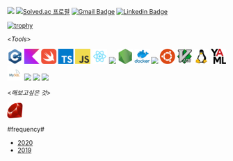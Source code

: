 <a href="https://hits.seeyoufarm.com"><img src="https://hits.seeyoufarm.com/api/count/incr/badge.svg?url=https%3A%2F%2Fgithub.com%2Fmooner92%2Fhit-counter&count_bg=%23CD00FF&title_bg=%23555555&icon=bloglovin.svg&icon_color=%23E7E7E7&title=Hit+Badge&edge_flat=false"/></a>
[![Solved.ac
프로필](http://mazassumnida.wtf/api/mini/generate_badge?boj=mooner92)](https://solved.ac/mooner92)
[![Gmail Badge](https://img.shields.io/badge/-Gmail-d14836?style=flat-square&logo=Gmail&logoColor=white&link=mailto:chlaudgjs0989@gmail.com)](mailto:chlaudgjs0989@gmail.com)
[![Linkedin Badge](https://img.shields.io/badge/-LinkedIn-blue?style=flat-square&logo=Linkedin&logoColor=white&link=https://www.linkedin.com/in/myeongheon-choi-a4b007232/)](https://www.linkedin.com/in/myeongheon-choi-a4b007232/)


<!--
<div align="left">
	<a href="https://solved.ac/mooner92" target="_blank"><img src="http://mazassumnida.wtf/api/v2/generate_badge?boj=mooner92" alt="solved.ac profile"/></a>
	<a href="https://solved.ac/mooner92" target="_blank"><img src="http://mazandi.herokuapp.com/api?handle=mooner92" alt="mazandi profile"/></a>

</div>
-->
<!--
[![Solved.ac프로필](http://mazassumnida.wtf/api/mini/generate_badge?boj={mooner92})](https://solved.ac/{mooner92})
-->
<!-- ![utilForever's solved.ac stats](https://github-readme-solvedac.hyp3rflow.vercel.app/api/?handle=mooner92) -->

<!--[![Solved.ac프로필](http://mazassumnida.wtf/api/v2/generate_badge?boj={mooner92})](https://solved.ac/{mooner92})-->
[![trophy](https://github-profile-trophy.vercel.app/?username=mooner92&theme=juicyfreshk&row=1&column=2)](https://github.com/ryo-ma/github-profile-trophy)
<!--
[![Top Langs](https://github-readme-stats.vercel.app/api/top-langs/?username=mooner92&layout=compact&langs_count=8)](https://github.com/anuraghazra/github-readme-stats)
--><!-- <a href="https://opgc.me/#/users/mooner92" target="_blank"><img src="https://api.opgc.me/githubs/users/mooner92/tag/?theme=prism" /></a> -->
<!-- [![streak](https://github-readme-streak-stats.herokuapp.com/?user=mooner92&theme=calm)](https://github.com/mooner92) -->
<!-- [![GitHub Streak](http://github-readme-streak-stats.herokuapp.com?user=mooner92&theme=neon-dark&locale=ja&background=141414&stroke=C022DD&border=600000&ring=0014DD&fire=DD0000&currStreakNum=DADD00&sideNums=7BFDFF&currStreakLabel=AFDD69&sideLabels=DD7B0E&dates=13FF00)](https://git.io/streak-stats)-->

<!-- ![Statistics](https://github-readme-stats.vercel.app/api?username=mooner92&show_icons=true) -->

<!-- ![Github Graph](https://activity-graph.herokuapp.com/graph?username=mooner92&area=false&theme=xcode&hide_border=true) -->

<_Tools_>

<code><img height="35" src="https://raw.githubusercontent.com/github/explore/80688e429a7d4ef2fca1e82350fe8e3517d3494d/topics/cpp/cpp.png"></code>
<code><img height="35" src="https://raw.githubusercontent.com/github/explore/80688e429a7d4ef2fca1e82350fe8e3517d3494d/topics/kotlin/kotlin.png"></code>
<code><img height="35" src="https://raw.githubusercontent.com/github/explore/80688e429a7d4ef2fca1e82350fe8e3517d3494d/topics/swift/swift.png"></code>
<code><img height="35" src="https://raw.githubusercontent.com/github/explore/80688e429a7d4ef2fca1e82350fe8e3517d3494d/topics/typescript/typescript.png"></code>
<code><img height="35" src="https://raw.githubusercontent.com/github/explore/80688e429a7d4ef2fca1e82350fe8e3517d3494d/topics/javascript/javascript.png"></code>
<code><img height="35" src="https://raw.githubusercontent.com/github/explore/80688e429a7d4ef2fca1e82350fe8e3517d3494d/topics/react/react.png"></code>
<code><img height="35" src="https://static-00.iconduck.com/assets.00/flutter-original-icon-1655x2048-tldk79w8.png"></code>
<code><img height="35" src="https://raw.githubusercontent.com/github/explore/80688e429a7d4ef2fca1e82350fe8e3517d3494d/topics/nodejs/nodejs.png"></code>
<code><img height="35" src="https://raw.githubusercontent.com/github/explore/80688e429a7d4ef2fca1e82350fe8e3517d3494d/topics/docker/docker.png"></code>
<code><img height="35" src="https://mblogthumb-phinf.pstatic.net/MjAyMDAzMDhfOTkg/MDAxNTgzNjc5MTM1NjA1.wuX_qwdtmZrZ1dEVNyn1LgjmBCyK3TVIAo0nW1iD1Log.nlRqKrVJzqkKld5KvBVVQwJmF_6df5N-FLYWgpvjTZYg.PNG.alice_k106/스크린샷_2020-03-08_오후_11.46.49.png?type=w420"></code>
<code><img height="35" src="https://raw.githubusercontent.com/github/explore/80688e429a7d4ef2fca1e82350fe8e3517d3494d/topics/ubuntu/ubuntu.png"></code>
<code><img height="35" src="https://raw.githubusercontent.com/github/explore/80688e429a7d4ef2fca1e82350fe8e3517d3494d/topics/vim/vim.png"></code>
<code><img height="35" src="https://raw.githubusercontent.com/github/explore/80688e429a7d4ef2fca1e82350fe8e3517d3494d/topics/linux/linux.png"></code>
<code><img height="35" src="https://raw.githubusercontent.com/github/explore/80688e429a7d4ef2fca1e82350fe8e3517d3494d/topics/yaml/yaml.png"></code>
<code><img height="35" src="https://raw.githubusercontent.com/github/explore/80688e429a7d4ef2fca1e82350fe8e3517d3494d/topics/mysql/mysql.png"></code>
<code><img height="35" src="https://encrypted-tbn0.gstatic.com/images?q=tbn:ANd9GcScv1NmvewJnD4-bgs9Tstgy9qOpqTzmPUlyuUuv9SjvAGDTrLlMt_jaPgMXTJU1V0kX8w&usqp=CAU"></code>
<code><img height="35" src="https://conceptdraw.com/a3134c3/p7/preview/640/pict--amazon-rds-aws-database---vector-stencils-library.png--diagram-flowchart-example.png"></code>
<code><img height="35" src="https://www.softexia.com/wp-content/uploads/2019/04/Apache-HTTP-Server-256x256.png"></code>



<_해보고싶은 것_>

<code><img height="35" src="https://raw.githubusercontent.com/github/explore/80688e429a7d4ef2fca1e82350fe8e3517d3494d/topics/ruby/ruby.png"></code>



#frequency#

* [2020](./mooner92-2020.stl)
* [2019](./mooner92-2019.stl)






